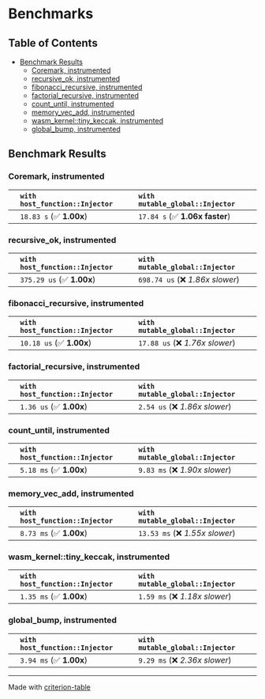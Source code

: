 # Benchmarks

## Table of Contents

- [Benchmark Results](#benchmark-results)
    - [Coremark, instrumented](#coremark,-instrumented)
    - [recursive_ok, instrumented](#recursive_ok,-instrumented)
    - [fibonacci_recursive, instrumented](#fibonacci_recursive,-instrumented)
    - [factorial_recursive, instrumented](#factorial_recursive,-instrumented)
    - [count_until, instrumented](#count_until,-instrumented)
    - [memory_vec_add, instrumented](#memory_vec_add,-instrumented)
    - [wasm_kernel::tiny_keccak, instrumented](#wasm_kernel::tiny_keccak,-instrumented)
    - [global_bump, instrumented](#global_bump,-instrumented)

## Benchmark Results

### Coremark, instrumented

|        | `with host_function::Injector`          | `with mutable_global::Injector`           |
|:-------|:----------------------------------------|:----------------------------------------- |
|        | `18.83 s` (✅ **1.00x**)                 | `17.84 s` (✅ **1.06x faster**)            |

### recursive_ok, instrumented

|        | `with host_function::Injector`          | `with mutable_global::Injector`           |
|:-------|:----------------------------------------|:----------------------------------------- |
|        | `375.29 us` (✅ **1.00x**)               | `698.74 us` (❌ *1.86x slower*)            |

### fibonacci_recursive, instrumented

|        | `with host_function::Injector`          | `with mutable_global::Injector`           |
|:-------|:----------------------------------------|:----------------------------------------- |
|        | `10.18 us` (✅ **1.00x**)                | `17.88 us` (❌ *1.76x slower*)             |

### factorial_recursive, instrumented

|        | `with host_function::Injector`          | `with mutable_global::Injector`           |
|:-------|:----------------------------------------|:----------------------------------------- |
|        | `1.36 us` (✅ **1.00x**)                 | `2.54 us` (❌ *1.86x slower*)              |

### count_until, instrumented

|        | `with host_function::Injector`          | `with mutable_global::Injector`           |
|:-------|:----------------------------------------|:----------------------------------------- |
|        | `5.18 ms` (✅ **1.00x**)                 | `9.83 ms` (❌ *1.90x slower*)              |

### memory_vec_add, instrumented

|        | `with host_function::Injector`          | `with mutable_global::Injector`           |
|:-------|:----------------------------------------|:----------------------------------------- |
|        | `8.73 ms` (✅ **1.00x**)                 | `13.53 ms` (❌ *1.55x slower*)             |

### wasm_kernel::tiny_keccak, instrumented

|        | `with host_function::Injector`          | `with mutable_global::Injector`           |
|:-------|:----------------------------------------|:----------------------------------------- |
|        | `1.35 ms` (✅ **1.00x**)                 | `1.59 ms` (❌ *1.18x slower*)              |

### global_bump, instrumented

|        | `with host_function::Injector`          | `with mutable_global::Injector`           |
|:-------|:----------------------------------------|:----------------------------------------- |
|        | `3.94 ms` (✅ **1.00x**)                 | `9.29 ms` (❌ *2.36x slower*)              |

---
Made with [criterion-table](https://github.com/nu11ptr/criterion-table)

